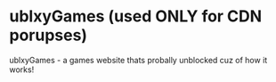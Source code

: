 # ublxyGames (used ONLY for CDN porupses)
ublxyGames - a games website thats probally unblocked cuz of how it works!
